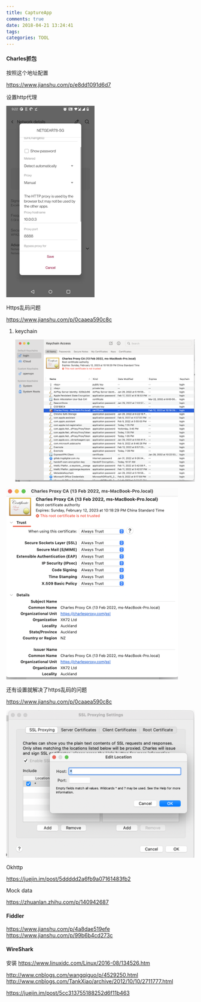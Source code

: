 ```yaml
---
title: CaptureApp
comments: true
date: 2018-04-21 13:24:41
tags: 
categories: TOOL
---
```




#### Charles抓包

按照这个地址配置

https://www.jianshu.com/p/e8dd1091d6d7

设置http代理

<img src="CaptureApp/Screenshot_20220219-212224.jpg" alt="Screenshot_20220219-212224" style="zoom:50%;" />



Https乱码问题

https://www.jianshu.com/p/0caaea590c8c

1. keychain 

   

   <img src="CaptureApp/2022-02-19_8.42.46.png" alt="2022-02-19_8.42.46" style="zoom:50%;" />



<img src="CaptureApp/2022-02-19_8.58.33.png" alt="2022-02-19_8.58.33" style="zoom:50%;" />



还有设置就解决了https乱码的问题

https://www.jianshu.com/p/0caaea590c8c



<img src="CaptureApp/2022-02-19_9.29.24.png" alt="2022-02-19_9.29.24" style="zoom:50%;" />

Okhttp

https://juejin.im/post/5ddddd2a6fb9a07161483fb2



Mock data

https://zhuanlan.zhihu.com/p/140942687



####  Fiddler

https://www.jianshu.com/p/4a8dae519efe
https://www.jianshu.com/p/99b6b4cd273c

####  WireShark

安装
https://www.linuxidc.com/Linux/2016-08/134526.htm

http://www.cnblogs.com/wangqiguo/p/4529250.html
http://www.cnblogs.com/TankXiao/archive/2012/10/10/2711777.html

https://juejin.im/post/5cc313755188252d6f11b463













